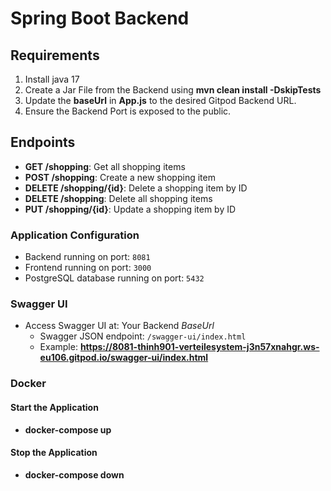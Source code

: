 # Spring Boot Backend

## Requirements

  1. Install java 17
  2. Create a Jar File from the Backend using **mvn clean install -DskipTests**
  3. Update the **baseUrl** in **App.js** to the desired Gitpod Backend URL.
  4. Ensure the Backend Port is exposed to the public.

## Endpoints

- **GET /shopping**: Get all shopping items
- **POST /shopping**: Create a new shopping item
- **DELETE /shopping/{id}**: Delete a shopping item by ID
- **DELETE /shopping**: Delete all shopping items
- **PUT /shopping/{id}**: Update a shopping item by ID

### Application Configuration

- Backend running on port: `8081`
- Frontend running on port: `3000`
- PostgreSQL database running on port: `5432`

### Swagger UI

- Access Swagger UI at: Your Backend *BaseUrl* 
  - Swagger JSON endpoint: `/swagger-ui/index.html`
  - Example: **https://8081-thinh901-verteilesystem-j3n57xnahgr.ws-eu106.gitpod.io/swagger-ui/index.html**

### Docker

#### Start the Application

  - **docker-compose up**

#### Stop the Application

  - **docker-compose down**




 


